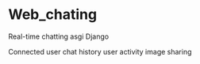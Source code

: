 # Web_chating
Real-time chatting  asgi Django 

 Connected user 
 chat history
 user activity
 image sharing
 
